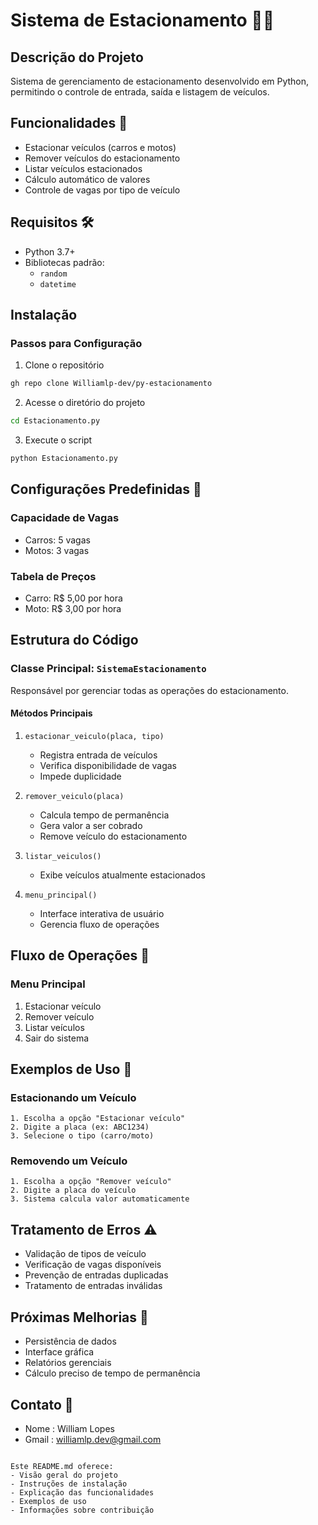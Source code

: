 # Sistema de Estacionamento 🚗🏅

## Descrição do Projeto
Sistema de gerenciamento de estacionamento desenvolvido em Python, permitindo o controle de entrada, saída e listagem de veículos.

## Funcionalidades 🌟
- Estacionar veículos (carros e motos)
- Remover veículos do estacionamento
- Listar veículos estacionados
- Cálculo automático de valores
- Controle de vagas por tipo de veículo

## Requisitos 🛠️
- Python 3.7+
- Bibliotecas padrão:
  - `random`
  - `datetime`

## Instalação

### Passos para Configuração
1. Clone o repositório
```bash
gh repo clone Williamlp-dev/py-estacionamento
```

2. Acesse o diretório do projeto
```bash
cd Estacionamento.py
```

3. Execute o script
```bash
python Estacionamento.py
```

## Configurações Predefinidas 🔧

### Capacidade de Vagas
- Carros: 5 vagas
- Motos: 3 vagas

### Tabela de Preços
- Carro: R$ 5,00 por hora
- Moto: R$ 3,00 por hora

## Estrutura do Código

### Classe Principal: `SistemaEstacionamento`
Responsável por gerenciar todas as operações do estacionamento.

#### Métodos Principais
1. `estacionar_veiculo(placa, tipo)`
   - Registra entrada de veículos
   - Verifica disponibilidade de vagas
   - Impede duplicidade

2. `remover_veiculo(placa)`
   - Calcula tempo de permanência
   - Gera valor a ser cobrado
   - Remove veículo do estacionamento

3. `listar_veiculos()`
   - Exibe veículos atualmente estacionados

4. `menu_principal()`
   - Interface interativa de usuário
   - Gerencia fluxo de operações

## Fluxo de Operações 🔄

### Menu Principal
1. Estacionar veículo
2. Remover veículo
3. Listar veículos
4. Sair do sistema

## Exemplos de Uso 📝

### Estacionando um Veículo
```
1. Escolha a opção "Estacionar veículo"
2. Digite a placa (ex: ABC1234)
3. Selecione o tipo (carro/moto)
```

### Removendo um Veículo
```
1. Escolha a opção "Remover veículo"
2. Digite a placa do veículo
3. Sistema calcula valor automaticamente
```

## Tratamento de Erros ⚠️
- Validação de tipos de veículo
- Verificação de vagas disponíveis
- Prevenção de entradas duplicadas
- Tratamento de entradas inválidas

## Próximas Melhorias 🚀
- Persistência de dados
- Interface gráfica
- Relatórios gerenciais
- Cálculo preciso de tempo de permanência

## Contato 📧
- Nome : William Lopes
- Gmail : williamlp.dev@gmail.com
```

Este README.md oferece:
- Visão geral do projeto
- Instruções de instalação
- Explicação das funcionalidades
- Exemplos de uso
- Informações sobre contribuição